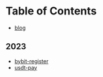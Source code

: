 Table of Contents
=================

* [blog](#blog)

<!-- Created by https://github.com/ekalinin/github-markdown-toc -->
## 2023
- [bybit-register](2023/2023-bybit-register.md)
- [usdt-pay](2023-usdt-pay.md)

